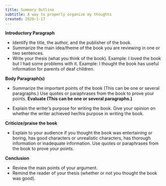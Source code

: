 ```yaml
---
title: Summary Outline
subtitle: A way to properly organize my thoughts
created: 2020-1-17
---
```


**Introductory Paragraph**

- Identify the title, the author, and the publisher of the book.
- Summarize the main idea/theme of the book you are reviewing in one or two sentences.
- Write your thesis (what you think of the book). Example: I loved the book but I had some problems with it. Example: I thought the book has useful information for parents of deaf children.

**Body Paragraph(s)**

- Summarize the important points of the book (This can be one or several paragraphs.) Use quotes or paraphrases from the book to prove your points.
  **Evaluate (This can be one or several paragraphs.)**

* Explain the writer’s purpose for writing the book. Give your opinion on whether the writer achieved her/his purpose in writing the book.

**Criticize/praise the book**

- Explain to your audience if you thought the book was entertaining or boring, has good characters or unrealistic characters, has thorough information or inadequate information. Use quotes or paraphrases from the book to prove your points.

**Conclusion**

- Review the main points of your argument.
- Remind the reader of your thesis (whether or not you thought the book was good).
